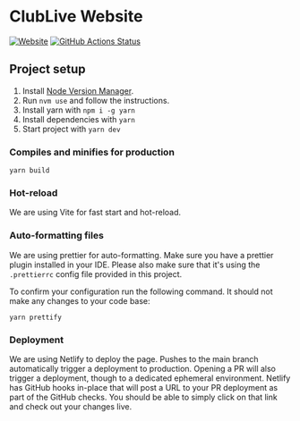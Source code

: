 # ClubLive Website

[![Website](https://img.shields.io/badge/Website-Link-blue)](https://clublive.band/)
[![GitHub Actions Status](https://github.com/julisch94/clublive-website/workflows/Run%20Playwright%20Tests/badge.svg)](https://github.com/julisch94/clublive-website/actions)

## Project setup

1. Install [Node Version Manager](https://github.com/nvm-sh/nvm).
2. Run `nvm use` and follow the instructions.
3. Install yarn with `npm i -g yarn`
4. Install dependencies with `yarn`
5. Start project with `yarn dev`

### Compiles and minifies for production

```
yarn build
```

### Hot-reload

We are using Vite for fast start and hot-reload.

### Auto-formatting files

We are using prettier for auto-formatting. Make sure you have a prettier plugin installed in your IDE.
Please also make sure that it's using the `.prettierrc` config file provided in this project.

To confirm your configuration run the following command. It should not make any changes to your code base:
```
yarn prettify
```

### Deployment

We are using Netlify to deploy the page. Pushes to the main branch automatically trigger a deployment to production.
Opening a PR will also trigger a deployment, though to a dedicated ephemeral environment. Netlify has GitHub hooks
in-place that will post a URL to your PR deployment as part of the GitHub checks. You should be able to simply click
on that link and check out your changes live.
